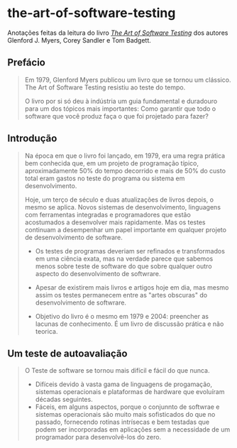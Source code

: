 # the-art-of-software-testing
Anotações feitas da leitura do livro [_The Art of Software Testing_](https://www.amazon.com/Art-Software-Testing-Glenford-Myers/dp/1118031962) dos autores Glenford J. Myers, Corey Sandler e Tom Badgett.

## Prefácio

> Em 1979, Glenford Myers publicou um livro que se tornou um clássico.
> The Art of Software Testing resistiu ao teste do tempo.
>
> O livro por si só deu à indústria um guia fundamental e duradouro para um dos tópicos mais importantes: Como garantir que todo o software que você produz faça o que foi projetado para fazer?
>

## Introdução

> Na época em que o livro foi lançado, em 1979, era uma regra prática bem conhecida que, em um projeto de programação típico, aproximadamente 50% do tempo decorrido e mais de 50% do custo total eram gastos no teste do programa ou sistema em desenvolvimento.
>
> Hoje, um terço de século e duas atualizações de livros depois, o mesmo se aplica. Novos sistemas de desenvolvimento, linguagens com ferramentas integradas e programadores que estão acostumados a desenvolver mais rapidamente. Mas os testes continuam a desempenhar um papel importante em qualquer projeto de desenvolvimento de software.
>
> - Os testes de programas deveriam ser refinados e transformados em uma ciência exata, mas na verdade parece que sabemos menos sobre teste de software do que sobre qualquer outro aspecto do desenvolvimento de softwrare.
>
> - Apesar de existirem mais livros e artigos hoje em dia, mas mesmo assim os testes permanecem entre as "artes obscuras" do desenvolvimento de softwrare.
>
> - Objetivo do livro é o mesmo em 1979 e 2004: preencher as lacunas de conhecimento. É um livro de discussão prática e não teorica.
>
>
>
## Um teste de autoavaliação

> O Teste de software se tornou mais difícil e fácil do que nunca.
>
> - Difíceis devido à vasta gama de linguagens de progamação, sistemas operacionais e plataformas de hardware que evoluíram décadas seguintes.
> - Fáceis, em alguns aspectos, porque o conjunnto de softwrae e sistemas operacionais são muito mais sofisticados do que no passado, fornecendo rotinas intrísecas e bem testadas que podem ser incorporadas em aplicações sem a necessidade de um programador para desenvolvê-los do zero.